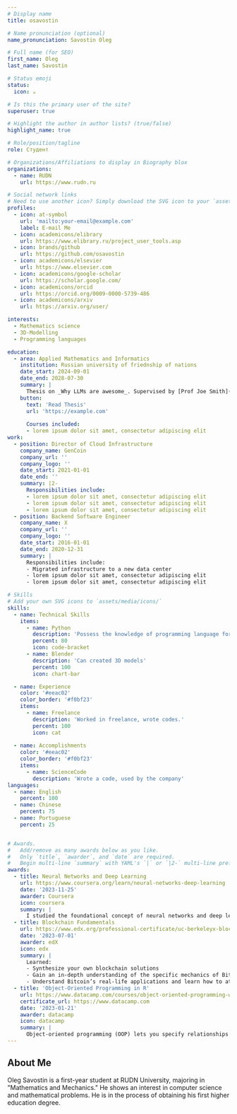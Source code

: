 ```yaml
---
# Display name
title: osavostin

# Name pronunciation (optional)
name_pronunciation: Savostin Oleg

# Full name (for SEO)
first_name: Oleg
last_name: Savostin

# Status emoji
status:
  icon: ☕️

# Is this the primary user of the site?
superuser: true

# Highlight the author in author lists? (true/false)
highlight_name: true

# Role/position/tagline
role: Студент

# Organizations/Affiliations to display in Biography blox
organizations:
  - name: RUDN
    url: https://www.rudn.ru

# Social network links
# Need to use another icon? Simply download the SVG icon to your `assets/media/icons/` folder.
profiles:
  - icon: at-symbol
    url: 'mailto:your-email@example.com'
    label: E-mail Me
  - icon: academicons/elibrary
    url: https://www.elibrary.ru/project_user_tools.asp
  - icon: brands/github
    url: https://github.com/osavostin
  - icon: academicons/elsevier
    url: https://www.elsevier.com
  - icon: academicons/google-scholar
    url: https://scholar.google.com/
  - icon: academicons/orcid
    url: https://orcid.org/0009-0000-5739-486
  - icon: academicons/arxiv
    url: https://arxiv.org/user/

interests:
  - Mathematics science
  - 3D-Modelling
  - Programming languages

education:
  - area: Applied Mathematics and Informatics
    institution: Russian university of friednship of nations
    date_start: 2024-09-01
    date_end: 2028-07-30
    summary: |
      Thesis on _Why LLMs are awesome_. Supervised by [Prof Joe Smith](https://example.com). Presented papers at 5 IEEE conferences with the contributions being published in 2 Springer journals.
    button:
      text: 'Read Thesis'
      url: 'https://example.com'
      
      Courses included:
      - lorem ipsum dolor sit amet, consectetur adipiscing elit
work:
  - position: Director of Cloud Infrastructure
    company_name: GenCoin
    company_url: ''
    company_logo: ''
    date_start: 2021-01-01
    date_end: ''
    summary: |2-
      Responsibilities include:
      - lorem ipsum dolor sit amet, consectetur adipiscing elit
      - lorem ipsum dolor sit amet, consectetur adipiscing elit
      - lorem ipsum dolor sit amet, consectetur adipiscing elit
  - position: Backend Software Engineer
    company_name: X
    company_url: ''
    company_logo: ''
    date_start: 2016-01-01
    date_end: 2020-12-31
    summary: |
      Responsibilities include:
      - Migrated infrastructure to a new data center
      - lorem ipsum dolor sit amet, consectetur adipiscing elit
      - lorem ipsum dolor sit amet, consectetur adipiscing elit

# Skills
# Add your own SVG icons to `assets/media/icons/`
skills:
  - name: Technical Skills
    items:
      - name: Python
        description: 'Possess the knowledge of programming language for 3 years'
        percent: 80
        icon: code-bracket
      - name: Blender
        description: 'Can created 3D models'
        percent: 100
        icon: chart-bar

  - name: Experience
    color: '#eeac02'
    color_border: '#f0bf23'
    items:
      - name: Freelance
        description: 'Worked in freelance, wrote codes.'
        percent: 100
        icon: cat
  
  - name: Accomplishments
    color: '#eeac02'
    color_border: '#f0bf23'
    items:
      - name: ScienceCode
        description: 'Wrote a code, used by the company'
languages:
  - name: English
    percent: 100
  - name: Chinese
    percent: 75
  - name: Portuguese
    percent: 25


# Awards.
#   Add/remove as many awards below as you like.
#   Only `title`, `awarder`, and `date` are required.
#   Begin multi-line `summary` with YAML's `|` or `|2-` multi-line prefix and indent 2 spaces below.
awards:
  - title: Neural Networks and Deep Learning
    url: https://www.coursera.org/learn/neural-networks-deep-learning
    date: '2023-11-25'
    awarder: Coursera
    icon: coursera
    summary: |
      I studied the foundational concept of neural networks and deep learning. By the end, I was familiar with the significant technological trends driving the rise of deep learning; build, train, and apply fully connected deep neural networks; implement efficient (vectorized) neural networks; identify key parameters in a neural network’s architecture; and apply deep learning to your own applications.
  - title: Blockchain Fundamentals
    url: https://www.edx.org/professional-certificate/uc-berkeleyx-blockchain-fundamentals
    date: '2023-07-01'
    awarder: edX
    icon: edx
    summary: |
      Learned:
      - Synthesize your own blockchain solutions
      - Gain an in-depth understanding of the specific mechanics of Bitcoin
      - Understand Bitcoin’s real-life applications and learn how to attack and destroy Bitcoin, Ethereum, smart contracts and Dapps, and alternatives to Bitcoin’s Proof-of-Work consensus algorithm
  - title: 'Object-Oriented Programming in R'
    url: https://www.datacamp.com/courses/object-oriented-programming-with-s3-and-r6-in-r
    certificate_url: https://www.datacamp.com
    date: '2023-01-21'
    awarder: datacamp
    icon: datacamp
    summary: |
      Object-oriented programming (OOP) lets you specify relationships between functions and the objects that they can act on, helping you manage complexity in your code. This is an intermediate level course, providing an introduction to OOP, using the S3 and R6 systems. S3 is a great day-to-day R programming tool that simplifies some of the functions that you write. R6 is especially useful for industry-specific analyses, working with web APIs, and building GUIs.
---
```


## About Me

Oleg Savostin is a first-year student at RUDN University, majoring in "Mathematics and Mechanics." He shows an interest in computer science and mathematical problems. He is in the process of obtaining his first higher education degree.
